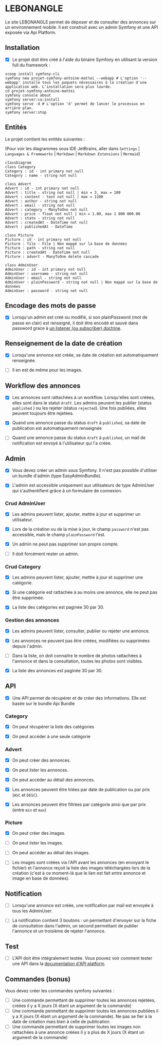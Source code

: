 # LEBONANGLE

Le site LEBONANGLE permet de déposer et de consulter des annonces sur un environnement mobile. Il est construit avec un
admin Symfony et une API exposée via Api Platform.

## Installation

- [x] Le projet doit être créé à l'aide du binaire Symfony en utilisant la version full du framework :

```shell
scoop install symfony-cli
symfony new projet-symfony-antoine-mattei --webapp # L'option '--webapp' installe tous les paquets nécessaires à la création d'une application web. L'installation sera plus lourde.
cd projet-symfony-antoine-mattei
symfony console about
symfony server:ca:install
symfony serve -d # L'option 'd' permet de lancer le processus en arrière plan.
symfony server:stop
```

## Entités

Le projet contient les entités suivantes :

(Pour voir les diagrammes sous IDE JetBrains, aller dans `Settings` | `Languages & Frameworks` | `Markdown`
| `Markdown Extensions` | `Mermaid`)

```mermaid
classDiagram
class Category
Category : id - int primary not null
Category : name - string not null

class Advert
Advert : id - int primary not null
Advert : title - string not null | min = 3, max = 100
Advert : content - text not null | max = 1200
Advert : author - string not null
Advert : email - string not null
Advert : category - ManyToOne not null
Advert : price - float not null | min = 1.00, max 1 000 000.00
Advert : state - string not null
Advert : createdAt - DateTime not null
Advert : publishedAt - DateTime

class Picture
Picture : id - int primary not null
Picture : file - File | Non mappé sur la base de données
Picture : path - string not null
Picture : createdAt - DateTime not null
Picture : advert - ManyToOne delete cascade

class AdminUser
AdminUser : id - int primary not null
AdminUser : username - string not null
AdminUser : email - string not null
AdminUser : plainPassword - string not null | Non mappé sur la base de données
AdminUser : password - string not null
```

## Encodage des mots de passe

- [X] Lorsqu'un admin est créé ou modifié, si son plainPassword (mot de passe en clair) est renseigné, il doit être encodé et
sauvé dans password grace
à [un listener (ou subscriber) doctrine](https://symfony.com/doc/current/security.html#c-encoding-passwords).

## Renseignement de la date de création

- [x] Lorsqu'une annonce est créée, sa date de création est automatiquement renseignée.

- [ ] Il en est de même pour les images.

## Workflow des annonces

- [x] Les annonces sont rattachées à un workflow. Lorsqu'elles sont créées, elles sont dans le statut `draft`. Les admins
peuvent les publier (status `published` ) ou les rejeter (status `rejected`). Une fois publiées, elles peuvent toujours
être rejetées.

- [x] Quand une annonce passe du status `draft` à `published`, sa date de publication est automatiquement renseignée

- [ ] Quand une annonce passe du status `draft` à `published`, un mail de notification est envoyé à l'utilisateur qui l'a créée.

## Admin

- [x] Vous devez créer un admin sous Symfony. Il n'est pas possible d'utiliser un bundle d'admin (type EasyAdminBundle).

- [x] L'admin est accessible uniquement aux utilisateurs de type AdminUser qui s'authentifient grâce à un formulaire de
connexion.

### Crud AdminUser

- [x] Les admins peuvent lister, ajouter, mettre à jour et supprimer un utilisateur.

- [x] Lors de la création ou de la mise à jour, le champ `password` n'est pas accessible, mais le champ `plainPassword` l'est.

- [x] Un admin ne peut pas supprimer son propre compte.

- [ ] Il doit forcément rester un admin.

### Crud Category

- [x] Les admins peuvent lister, ajouter, mettre à jour et supprimer une catégorie.

- [x] Si une catégorie est rattachée à au moins une annonce, elle ne peut pas être supprimée. 

- [x] La liste des catégories est paginée 30 par 30.

### Gestion des annonces

- [x] Les admins peuvent lister, consulter, publier ou rejeter une annonce.

- [x] Les annonces ne peuvent pas être créées, modifiées ou supprimées depuis l'admin.

- [ ] Dans la liste, on doit connaitre le nombre de photos rattachées à l'annonce et dans la consultation, toutes les photos
sont visibles.

- [x] La liste des annonces est paginée 30 par 30.

## API

- [x] Une API permet de récupérer et de créer des informations. Elle est basée sur le bundle Api Bundle

### Category

- [x] On peut récupérer la liste des catégories

- [x] On peut accéder à une seule catégorie

### Advert

- [x] On peut créer  des annonces.

- [x] On peut lister les annonces.

- [x] On peut  accéder au détail des annonces.

- [x] Les annonces peuvent être triées par date de publication ou par prix (`ASC` et `DESC`).

- [x] Les annonces peuvent être filtrées par catégorie ainsi que par prix (entre `min` et `max`)

### Picture

- [x] On peut créer des images.

- [ ] On peut lister les images.

- [ ] On peut accéder au détail des images. 

- [ ] Les images sont créées via l'API avant les annonces (en envoyant
  le fichier) et l'annonce reçoit la liste des images téléchargées lors de la création (c'est à ce moment-là que le lien
  est fait entre annonce et image en base de données).

## Notification

- [ ] Lorsqu'une annonce est créée, une notification par mail est envoyée à tous les AdminUser.

- [ ] La notification contient 3 boutons : un permettant d'envoyer sur la fiche de consultation dans l'admin, un second
permettant de publier l'annonce et un troisième de rejeter l'annonce.

## Test

- [ ] L'API doit être intégralement testée. Vous pouvez voir comment tester une API dans
la [documentation d'API platform](https://api-platform.com/docs/core/testing/).

## Commandes (bonus)

Vous devez créer les commandes symfony suivantes :

- [ ] Une commande permettant de supprimer toutes les annonces rejetées, créées il y a X jours (X étant un argument de la
commande)
- [ ] Une commande permettant de supprimer toutes les annonces publiées il y a X jours (X étant un argument de la commande).
Ne pas se fier à la date de création mais bien à celle de publication.
- [ ] Une commande permettant de supprimer toutes les images non rattachées à une annonce créées il y a plus de X jours (X
étant un argument de la commande)